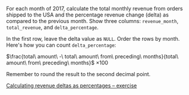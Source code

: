 For each month of 2017, calculate the total monthly revenue from orders shipped to the USA and the percentage revenue change (delta) as compared to the previous month. Show three columns: `revenue_month`, `total_revenue`, and `delta_percentage`.

In the first row, leave the delta value as `NULL`. Order the rows by month. Here's how you can count `delta_percentage`:

$\frac{total\ amount\ -\ total\ amount\ from\ preceding\ months}{total\ amount\ from\ preceding\ months}$ $\times 100$

Remember to round the result to the second decimal point.

[Calculating revenue deltas as percentages – exercise](https://learnsql.com/course/sql-revenue-trend-analysis/comparing-revenue/calculating-deltas/calculating-revenue-deltas-as-percentages-exercise)
